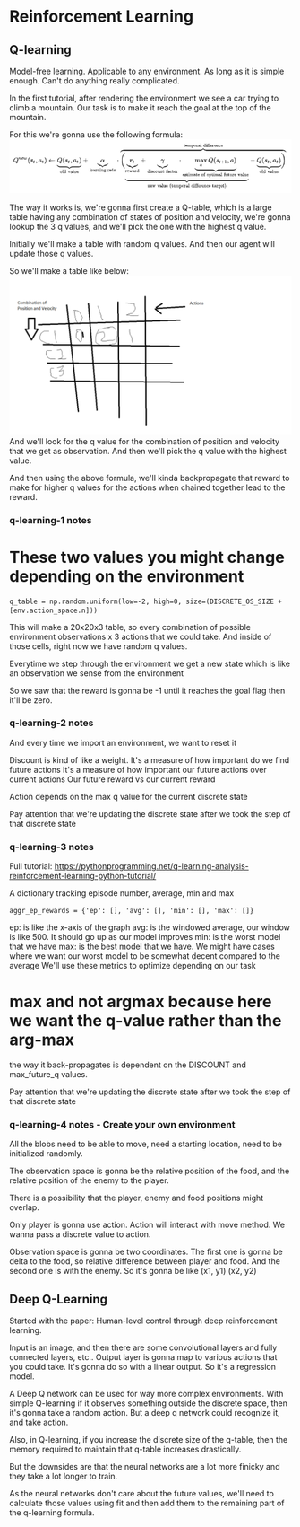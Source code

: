 # Reinforcement Learning

## Q-learning
Model-free learning. Applicable to any environment. As long as it is simple enough.
Can't do anything really complicated.

In the first tutorial, after rendering the environment we see a car trying to climb
a mountain. Our task is to make it reach the goal at the top of the mountain.

For this we're gonna use the following formula:
![Q learning](images/q_learning_formula.png)

The way it works is, we're gonna first create a Q-table, which is a large table
having any combination of states of position and velocity, we're gonna lookup the 
3 q values, and we'll pick the one with the highest q value.

Initially we'll make a table with random q values. And then our agent will update
those q values.

So we'll make a table like below:
![q table](images/q_table.png)
And we'll look for the q value for the combination of position and velocity that 
we get as observation. And then we'll pick the q value with the highest value.

And then using the above formula, we'll kinda backpropagate that reward to make for
higher q values for the actions when chained together lead to the reward.

### q-learning-1 notes
# These two values you might change depending on the environment
```
q_table = np.random.uniform(low=-2, high=0, size=(DISCRETE_OS_SIZE + [env.action_space.n]))
```
This will make a 20x20x3 table, so every combination of possible environment
observations x 3 actions that we could take. And inside of those cells, right
now we have random q values.

Everytime we step through the environment we get a new state which is like
an observation we sense from the environment

So we saw that the reward is gonna be -1 until it reaches the goal flag
then it'll be zero.

### q-learning-2 notes
And every time we import an environment, we want to reset it

Discount is kind of like a weight. It's a measure of how important do we find
future actions
It's a measure of how important our future actions over current actions
Our future reward vs our current reward

Action depends on the max q value for the current discrete state

Pay attention that we're updating the discrete state after we took the step
of that discrete state

### q-learning-3 notes
Full tutorial:
https://pythonprogramming.net/q-learning-analysis-reinforcement-learning-python-tutorial/

A dictionary tracking episode number, average, min and max
```
aggr_ep_rewards = {'ep': [], 'avg': [], 'min': [], 'max': []}
```
ep: is like the x-axis of the graph
avg: is the windowed average, our window is like 500. It should go up as our model
improves
min: is the worst model that we have
max: is the best model that we have. We might have cases where we want our worst
model to be somewhat decent compared to the average
We'll use these metrics to optimize depending on our task

# max and not argmax because here we want the q-value rather than the arg-max

the way it back-propagates is dependent on the DISCOUNT and max_future_q
values.

Pay attention that we're updating the discrete state after we took the step
of that discrete state

### q-learning-4 notes - Create your own environment
All the blobs need to be able to move, need a starting location, need to be
initialized randomly.

The observation space is gonna be the relative position of the food, and the
relative position of the enemy to the player.

There is a possibility that the player, enemy and food positions
might overlap.

Only player is gonna use action.
Action will interact with move method.
We wanna pass a discrete value to action.

Observation space is gonna be two coordinates. The first one is gonna be
delta to the food, so relative difference between player and food. And the
second one is with the enemy. So it's gonna be like (x1, y1) (x2, y2)

## Deep Q-Learning
Started with the paper: Human-level control through deep reinforcement learning.

Input is an image, and then there are some convolutional layers and fully connected
layers, etc.. Output layer is gonna map to various actions that you could take.
It's gonna do so with a linear output. So it's a regression model.

A Deep Q network can be used for way more complex environments. With simple Q-learning
if it observes something outside the discrete space, then it's gonna take a random action.
But a deep q network could recognize it, and take action.

Also, in Q-learning, if you increase the discrete size of the q-table, then the memory
required to maintain that q-table increases drastically.

But the downsides are that the neural networks are a lot more finicky and they take
a lot longer to train.

As the neural networks don't care about the future values, we'll need to calculate
those values using fit and then add them to the remaining part of the q-learning
formula.